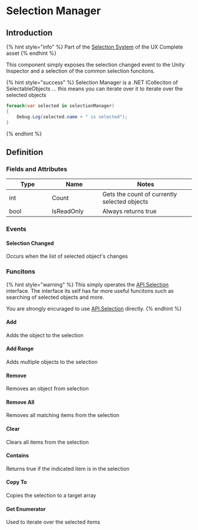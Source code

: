 # Selection Manager

## Introduction

{% hint style="info" %}
Part of the [Selection System](../learning/core-concepts/selection-system.md) of the UX Complete asset
{% endhint %}

This component simply exposes the selection changed event to the Unity Inspector and a selection of the common selection funcitons.

{% hint style="success" %}
Selection Manager is a .NET IColleciton of SelectableObjects ... this means you can iterate over it to iterate over the selected objects



```csharp
foreach(var selected in selectionManager)
{
    Debug.Log(selected.name + " is selected");
}
```
{% endhint %}

## Definition

### Fields and Attributes

<table><thead><tr><th width="150">Type</th><th width="150">Name</th><th width="370.2">Notes</th></tr></thead><tbody><tr><td>int</td><td>Count</td><td>Gets the count of currently selected objects</td></tr><tr><td>bool</td><td>IsReadOnly</td><td>Always returns true</td></tr></tbody></table>

### Events

#### Selection Changed

Occurs when the list of selected object's changes

### Funcitons

{% hint style="warning" %}
This simply operates the [API.Selection](../api/selection.md) interface. The interface its self has far more useful funcitons such as searching of selected objects and more.



You are strongly encuraged to use [API.Selection](../api/selection.md) directly.
{% endhint %}

#### Add

Adds the object to the selection

#### Add Range

Adds multiple objects to the selection

#### Remove

Removes an object from selection

#### Remove All

Removes all matching items from the selection

#### Clear

Clears all items from the selection

#### Contains

Returns true if the indicated item is in the selection

#### Copy To

Copies the selection to a target array

#### Get Enumerator

Used to iterate over the selected items
